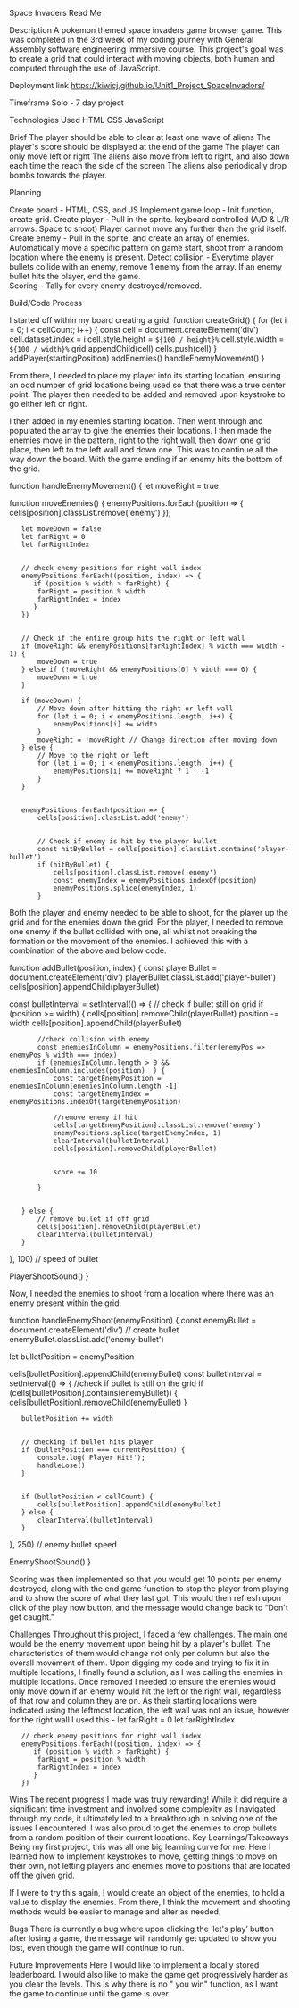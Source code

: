 Space Invaders Read Me


Description
A pokemon themed space invaders game browser game. This was completed in the 3rd week of my coding journey with General Assembly software engineering immersive course. This project's goal was to create a grid that could interact with moving objects, both human and computed through the use of JavaScript.


Deployment link
https://kiwicj.github.io/Unit1_Project_SpaceInvadors/


Timeframe
Solo - 7 day project


Technologies Used
HTML
CSS
JavaScript


Brief
The player should be able to clear at least one wave of aliens
The player's score should be displayed at the end of the game
The player can only move left or right
The aliens also move from left to right, and also down each time the reach the side of the screen
The aliens also periodically drop bombs towards the player.








Planning

Create board - HTML, CSS, and JS 
Implement game loop - Init function, create grid.
Create player - Pull in the sprite. keyboard controlled (A/D & L/R arrows. Space to shoot)  Player cannot move any further than the grid itself. 
Create enemy - Pull in the sprite, and create an array of enemies. Automatically move a specific pattern on game start, shoot from a random location where the enemy is present. 
Detect collision - Everytime player bullets collide with an enemy, remove 1 enemy from the array. If an enemy bullet hits the player, end the game.  		
Scoring - Tally for every enemy destroyed/removed.
	


Build/Code Process

I started off within my board creating a grid.
function createGrid() {
       for (let i = 0; i < cellCount; i++) {
           const cell = document.createElement('div')
           cell.dataset.index = i
           cell.style.height = `${100 / height}%`
           cell.style.width = `${100 / width}%`
           grid.appendChild(cell)
           cells.push(cell)
       }
       addPlayer(startingPosition)
       addEnemies()
       handleEnemyMovement()
}


From there, I needed to place my player into its starting location, ensuring an odd number of grid locations being used so that there was a true center point. The player then needed to be added and removed upon keystroke to go either left or right. 

I then added in my enemies starting location. Then went through and populated the array to give the enemies their locations. I then made the enemies move in the pattern, right to the right wall, then down one grid place, then left to the left wall and down one. This was to continue all the way down the board. With the game ending if an enemy hits the bottom of the grid. 

function handleEnemyMovement() {
   let moveRight = true




   function moveEnemies() {
       enemyPositions.forEach(position => {
           cells[position].classList.remove('enemy')
       });
      
       let moveDown = false
       let farRight = 0
       let farRightIndex


       // check enemy positions for right wall index
       enemyPositions.forEach((position, index) => {
          if (position % width > farRight) {
           farRight = position % width
           farRightIndex = index
          }
       })


       // Check if the entire group hits the right or left wall
       if (moveRight && enemyPositions[farRightIndex] % width === width - 1) {
           moveDown = true
       } else if (!moveRight && enemyPositions[0] % width === 0) {
           moveDown = true
       }
      
       if (moveDown) {
           // Move down after hitting the right or left wall
           for (let i = 0; i < enemyPositions.length; i++) {
               enemyPositions[i] += width
           }
           moveRight = !moveRight // Change direction after moving down
       } else {
           // Move to the right or left
           for (let i = 0; i < enemyPositions.length; i++) {
               enemyPositions[i] += moveRight ? 1 : -1
           }
       }


       enemyPositions.forEach(position => {
           cells[position].classList.add('enemy')


           // Check if enemy is hit by the player bullet
           const hitByBullet = cells[position].classList.contains('player-bullet')
           if (hitByBullet) {
               cells[position].classList.remove('enemy')
               const enemyIndex = enemyPositions.indexOf(position)
               enemyPositions.splice(enemyIndex, 1)
           }



Both the player and enemy needed to be able to shoot, for the player up the grid and for the enemies down the grid.  For the player, I needed to remove one enemy if the bullet collided with one, all whilst not breaking the formation or the movement of the enemies. I achieved this with a combination of the above and below code.

function addBullet(position, index) {
   const playerBullet = document.createElement('div')
   playerBullet.classList.add('player-bullet')
   cells[position].appendChild(playerBullet)


   const bulletInterval = setInterval(() => {
       // check if bullet still on grid
       if (position >= width) {
           cells[position].removeChild(playerBullet)
           position -= width
           cells[position].appendChild(playerBullet)


           //check collision with enemy
           const enemiesInColumn = enemyPositions.filter(enemyPos => enemyPos % width === index)
           if (enemiesInColumn.length > 0 && enemiesInColumn.includes(position)  ) {
               const targetEnemyPosition = enemiesInColumn[enemiesInColumn.length -1]
               const targetEnemyIndex = enemyPositions.indexOf(targetEnemyPosition)
            
               //remove enemy if hit
               cells[targetEnemyPosition].classList.remove('enemy')
               enemyPositions.splice(targetEnemyIndex, 1)
               clearInterval(bulletInterval)
               cells[position].removeChild(playerBullet)


               score += 10
              
           }


       } else {
           // remove bullet if off grid
           cells[position].removeChild(playerBullet)
           clearInterval(bulletInterval)
       }


   }, 100) // speed of bullet


   PlayerShootSound()
}

Now, I needed the enemies to shoot from a location where there was an enemy present within the grid. 

function handleEnemyShoot(enemyPosition) {
   const enemyBullet = document.createElement('div') // create bullet
   enemyBullet.classList.add('enemy-bullet')
  
   let bulletPosition = enemyPosition


   cells[bulletPosition].appendChild(enemyBullet)
   const bulletInterval = setInterval(() => {
       //check if bullet is still on the grid
       if (cells[bulletPosition].contains(enemyBullet)) {
       cells[bulletPosition].removeChild(enemyBullet)
       }


       bulletPosition += width


       // checking if bullet hits player
       if (bulletPosition === currentPosition) {
           console.log('Player Hit!');
           handleLose()
       }


       if (bulletPosition < cellCount) {
           cells[bulletPosition].appendChild(enemyBullet)
       } else {
           clearInterval(bulletInterval)
       }
   }, 250) // enemy bullet speed


   EnemyShootSound()
}

Scoring was then implemented so that you would get 10 points per enemy destroyed, along with the end game function to stop the player from playing and to show the score of what they last got. This would then refresh upon click of the play now button, and the message would change back to “Don't get caught.” 


Challenges
Throughout this project, I faced a few challenges. 
The main one would be the enemy movement upon being hit by a player's bullet. The characteristics of them would change not only per column but also the overall movement of them. 
Upon digging my code and trying to fix it in multiple locations, I finally found a solution, as I was calling the enemies in multiple locations. Once removed I needed to ensure the enemies would only move down if an enemy would hit the left or the right wall, regardless of that row and column they are on. As their starting locations were indicated using the leftmost location, the left wall was not an issue, however for the right wall I used this - 
let farRight = 0
let farRightIndex


       // check enemy positions for right wall index
       enemyPositions.forEach((position, index) => {
          if (position % width > farRight) {
           farRight = position % width
           farRightIndex = index
          }
       })



Wins
The recent progress I made was truly rewarding! While it did require a significant time investment and involved some complexity as I navigated through my code, it ultimately led to a breakthrough in solving one of the issues I encountered.
I was also proud to get the enemies to drop bullets from a random position of their current locations. 
Key Learnings/Takeaways
Being my first project, this was all one big learning curve for me. Here I learned how to implement keystrokes to move, getting things to move on their own, not letting players and enemies move to positions that are located off the given grid. 

If I were to try this again, I would create an object of the enemies, to hold a value to display the enemies. From there, I think the movement and shooting methods would be easier to manage and alter as needed. 


Bugs
There is currently a bug where upon clicking the ‘let's play’ button after losing a game, the message will randomly get updated to show you lost, even though the game will continue to run. 


Future Improvements
Here I would like to implement a locally stored leaderboard. I would also like to make the game get progressively harder as you clear the levels. This is why there is no " you win" function, as I want the game to continue until the game is over. 
